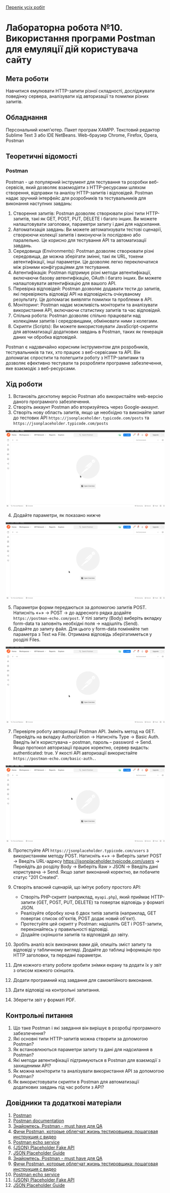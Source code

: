 [Перелік усіх робіт](README.md)

# Лабораторна робота №10. Використання програми Postman для емуляції дій користувача сайту

## Мета роботи

Навчитися емулювати HTTP-запити різної складності, досліджувати поведінку сервера, аналізувати хід авторизації та помилки різних запитів.

## Обладнання

Персональний комп'ютер. Пакет програм XAMPP. Текстовий редактор Sublime Text 3 або IDE NetBeans. Web-браузер Chrome, Firefox, Opera, Postman

## Теоретичні відомості

### Postman 

Postman - це популярний інструмент для тестування та розробки веб-сервісів, який дозволяє взаємодіяти з HTTP-ресурсами шляхом створення, відправки та аналізу HTTP-запитів і відповідей. Postman надає зручний інтерфейс для розробників та тестувальників для виконання наступних завдань:

1. Створення запитів: Postman дозволяє створювати різні типи HTTP-запитів, такі як GET, POST, PUT, DELETE і багато інших. Ви можете налаштовувати заголовки, параметри запиту і дані для надсилання.
2. Автоматизація завдань: Ви можете автоматизувати тестові сценарії, створюючи колекції запитів і виконуючи їх послідовно або паралельно. Це корисно для тестування API та автоматизації завдань.
3. Середовища (Environments): Postman дозволяє створювати різні середовища, де можна зберігати змінні, такі як URL, токени автентифікації, інші параметри. Це дозволяє легко переключатися між різними конфігураціями для тестування.
4. Автентифікація: Postman підтримує різні методи автентифікації, включаючи базову автентифікацію, OAuth і багато інших. Ви можете налаштовувати автентифікацію для вашого API.
5. Перевірка відповідей: Postman дозволяє додавати тести до запитів, які перевіряють відповіді API на відповідність очікуваному результату. Це допомагає виявляти помилки та проблеми в API.
6. Моніторинг: Postman надає можливість моніторити та аналізувати використання API, включаючи статистику запитів та час відповідей.
7. Спільна робота: Postman дозволяє спільно працювати над колекціями запитів і середовищами, обмінювати ними з колегами.
8. Скрипти (Scripts): Ви можете використовувати JavaScript-скрипти для автоматизації додаткових завдань в Postman, таких як генерація даних чи обробка відповідей.

Postman є надзвичайно корисним інструментом для розробників, тестувальників та тих, хто працює з веб-сервісами та API. Він допомагає спростити та полегшити роботу з HTTP-запитами та дозволяє ефективно тестувати та розробляти програмне забезпечення, яке взаємодіє з веб-ресурсами.

## Хід роботи

1. Встановіть десктопну версію Postman або використайте web-версію даного програмного забезпечення.
2. Створіть аккаунт Postman або вторизуйтесь через Google-аккаунт.
3. Створіть нову область запитів, якщо це необхідно та виконайте запит до тестових API `https://jsonplaceholder.typicode.com/posts` та `https://jsonplaceholder.typicode.com/posts`

![GET-запит до API 1](img/10-010.gif)

4. Додайте параметри, як показано нижче

![GET-запит до API 2](img/10-020.gif)

5. Параметри форми передаються за допомогою запитів POST. Натисніть «+» → POST → до адресного рядка додайте `https://postman-echo.com/post`. У тілі запиту (Body) виберіть вкладку form-data та заповніть необхідні поля → надішліть (Send).
6. Додайте до запиту файл. Для цього у form-data поміняйте тип параметра з Text на File. Отримана відповідь зберігатиметься у розділі Files.

![Запит із файлом до API 1](img/10-020.gif)

7. Перевірте роботу авторизації Postman API. Змініть метод на GET. Перейдіть на вкладку Authorization → Натисніть Type → Basic Auth. Введіть ім'я користувача – postman, пароль – password → Send. Якщо протокол авторизації працює коректно, сервер видасть: authenticated: true. У якості API авторизації використайте `https://postman-echo.com/basic-auth.`.

![Запит із файлом до API 1](img/10-030.gif)

8. Протестуйте API `https://jsonplaceholder.typicode.com/users` з використанням методу POST. Натисніть «+» → Виберіть запит POST → Введіть URL-адресу https://jsonplaceholder.typicode.com/users → Перейдіть до розділу Body → Виберіть Raw > JSON → Введіть дані користувача → Send. Якщо запит виконаний коректно, ви побачите статус "201 Created".

9. Створіть власний сценарій, що імітує роботу простого API:
    - Створіть PHP-скрипт (наприклад, `myapi.php`), який приймає HTTP-запити (GET, POST, PUT, DELETE) та повертає відповідь у форматі JSON.
    - Реалізуйте обробку хоча б двох типів запитів (наприклад, GET повертає список об'єктів, POST додає новий об'єкт).
    - Протестуйте цей скрипт у Postman: надішліть GET і POST-запити, переконайтесь у правильності відповіді.
    - Додайте скріншоти запитів та відповідей до звіту.

10. Зробіть аналіз всіх виконаних вами дій, опишіть зміст запиту та відповіді у табличному вигляді. Додайте до таблиці інформацію про HTTP заголовки, та передані параметри.
11. Для кожного етапу роботи зробити знімки екрану та додати їх у звіт з описом кожного скіншота.
12. Додати програмний код завдання для самомтійного виконання.
13. Дати відповіді на контрольні запитання.
14. Зберегти звіт у форматі PDF.

## Контрольні питання
1. Що таке Postman і які завдання він вирішує в розробці програмного забезпечення?
2. Які основні типи HTTP-запитів можна створити за допомогою Postman?
3. Як встановлюються параметри запиту та дані для надсилання в Postman?
4. Які методи автентифікації підтримуються в Postman для взаємодії з захищеними API?
5. Як можна моніторити та аналізувати використання API за допомогою Postman?
6. Як використовувати скрипти в Postman для автоматизації додаткових завдань під час роботи з API?



## Довідники та додаткові матеріали
1. [Postman](https://www.postman.com/)
2. [Postman documentation](https://learning.postman.com/docs/introduction/overview/)
3. [Знайомтесь, Postman - must have для QA](https://qagroup.com.ua/publications/znajomtes-postman-must-have-dlia-qa/)
4. [Фичи Postman, которые облегчат жизнь тестировщика: пошаговая инструкция с видео](https://highload.today/blogs/fichi-postman-kotorye-oblegchat-zhizn-testirovshhika-poshagovaya-instruktsiya-s-video/)
5. [Postman echo service](https://postman-echo.com/get)
6. [{JSON} Placeholder Fake API](https://jsonplaceholder.typicode.com/)
7. [JSON Placeholder Guide](https://jsonplaceholder.typicode.com/guide/)
3. [Знайомтесь, Postman - must have для QA](https://qagroup.com.ua/publications/znajomtes-postman-must-have-dlia-qa/)
4. [Фичи Postman, которые облегчат жизнь тестировщика: пошаговая инструкция с видео](https://highload.today/blogs/fichi-postman-kotorye-oblegchat-zhizn-testirovshhika-poshagovaya-instruktsiya-s-video/)
5. [Postman echo service](https://postman-echo.com/get)
6. [{JSON} Placeholder Fake API](https://jsonplaceholder.typicode.com/)
7. [JSON Placeholder Guide](https://jsonplaceholder.typicode.com/guide/)

